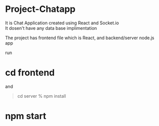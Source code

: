 ﻿# Project-Chatapp
 
 It is Chat Application created using React and Socket.io  
 It dosen't have any data base implimentation
 
 The project has frontend file which is React,
 and backend/server node.js app
 
 run
 # cd frontend 
 and
 > cd server
 % npm install 
 # npm start
